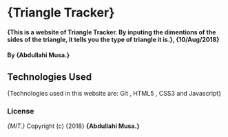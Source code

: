 # {Triangle Tracker}
#### {This is a website of Triangle Tracker. By inputing the dimentions of the sides of the triangle, it tells you the type of triangle it is.}, {10/Aug/2018}
#### By **{Abdullahi Musa.}**


## Technologies Used
{Technologies used in this website are: Git , HTML5 , CSS3 and Javascript}

### License
*{MIT.}*
Copyright (c) {2018} **{Abdullahi Musa.}**
